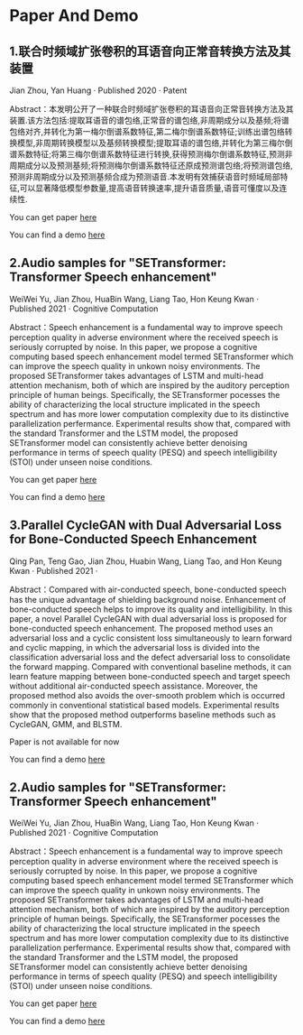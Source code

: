 # Paper And Demo

## 1.联合时频域扩张卷积的耳语音向正常音转换方法及其装置

Jian Zhou, Yan Huang · Published 2020 · Patent

Abstract：本发明公开了一种联合时频域扩张卷积的耳语音向正常音转换方法及其装置.该方法包括:提取耳语音的谱包络,正常音的谱包络,非周期成分以及基频;将谱包络对齐,并转化为第一梅尔倒谱系数特征,第二梅尔倒谱系数特征;训练出谱包络转换模型,非周期转换模型以及基频转换模型;提取耳语的谱包络,并转化为第三梅尔倒谱系数特征;将第三梅尔倒谱系数特征进行转换,获得预测梅尔倒谱系数特征,预测非周期成分以及预测基频;将预测梅尔倒谱系数特征还原成预测谱包络;将预测谱包络,预测非周期成分以及预测基频合成为预测语音.本发明有效捕获语音时频域局部特征,可以显著降低模型参数量,提高语音转换速率,提升语音质量,语音可懂度以及连续性.

You can get paper [here](https://xueshu.baidu.com/usercenter/paper/show?paperid=1g6m06j0du670020j34j0p70q5456038&site=xueshu_se)

You can find a demo [here](https://meigm.github.io/DCNNdemo/dcnn.html)

## 2.Audio samples for "SETransformer: Transformer Speech enhancement"

WeiWei Yu, Jian Zhou, HuaBin Wang, Liang Tao, Hon Keung Kwan · Published 2021 · Cognitive Computation

Abstract：Speech enhancement is a fundamental way to improve speech perception quality in adverse environment where the received speech is seriously corrupted by noise. In this paper, we propose a cognitive computing based speech enhancement model termed SETransformer which can improve the speech quality in unkown noisy environments. The proposed SETransformer takes advantages of LSTM and multi-head attention mechanism, both of which are inspired by the auditory perception principle of human beings. Specifically, the SETransformer pocesses the ability of characterizing the local structure implicated in the speech spectrum and has more lower computation complexity due to its distinctive parallelization perfermance. Experimental results show that, compared with the standard Transformer and the LSTM model, the proposed SETransformer model can consistently achieve better denoising performance in terms of speech quality (PESQ) and speech intelligibility (STOI) under unseen noise conditions.

You can get paper [here](https://www.researchgate.net/publication/349006945_SETransformer_Speech_Enhancement_Transformer)

You can find a demo [here](https://withoutdoubt.github.io/YWW.github.io/index.html)

## 3.Parallel CycleGAN with Dual Adversarial Loss for Bone-Conducted Speech Enhancement

Qing Pan, Teng Gao, Jian Zhou, Huabin Wang, Liang Tao, and Hon Keung Kwan · Published 2021 · 

Abstract：Compared with air-conducted speech, bone-conducted speech has the unique advantage of shielding background noise. Enhancement of bone-conducted speech helps to improve its quality and intelligibility. In this paper, a novel Parallel CycleGAN with dual adversarial loss is proposed for bone-conducted speech enhancement. The proposed method uses an adversarial loss and a cyclic consistent loss simultaneously to learn forward and cyclic mapping, in which the adversarial loss is divided into the classification adversarial loss and the defect adversarial loss to consolidate the forward mapping. Compared with conventional baseline methods, it can learn feature mapping between bone-conducted speech and target speech without additional air-conducted speech assistance. Moreover, the proposed method also avoids the over-smooth problem which is occurred commonly in conventional statistical based models. Experimental results show that the proposed method outperforms baseline methods such as CycleGAN, GMM, and BLSTM.

Paper is not available for now

You can find a demo [here](https://qpan77.github.io/Dadv_Cycle/demo.html)

## 2.Audio samples for "SETransformer: Transformer Speech enhancement"

WeiWei Yu, Jian Zhou, HuaBin Wang, Liang Tao, Hon Keung Kwan · Published 2021 · Cognitive Computation

Abstract：Speech enhancement is a fundamental way to improve speech perception quality in adverse environment where the received speech is seriously corrupted by noise. In this paper, we propose a cognitive computing based speech enhancement model termed SETransformer which can improve the speech quality in unkown noisy environments. The proposed SETransformer takes advantages of LSTM and multi-head attention mechanism, both of which are inspired by the auditory perception principle of human beings. Specifically, the SETransformer pocesses the ability of characterizing the local structure implicated in the speech spectrum and has more lower computation complexity due to its distinctive parallelization perfermance. Experimental results show that, compared with the standard Transformer and the LSTM model, the proposed SETransformer model can consistently achieve better denoising performance in terms of speech quality (PESQ) and speech intelligibility (STOI) under unseen noise conditions.

You can get paper [here](https://www.researchgate.net/publication/349006945_SETransformer_Speech_Enhancement_Transformer)

You can find a demo [here](https://withoutdoubt.github.io/YWW.github.io/index.html)

